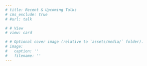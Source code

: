 ```yaml
---
# title: Recent & Upcoming Talks
# cms_exclude: true
# #url: talk

# # View
# view: card

# # Optional cover image (relative to `assets/media/` folder).
# image:
#   caption: ''
#   filename: ''
---
```

